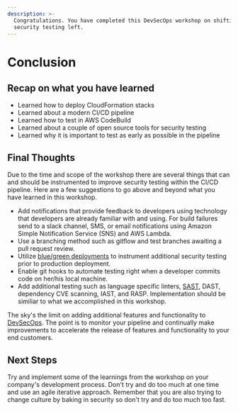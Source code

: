 ```yaml
---
description: >-
  Congratulations. You have completed this DevSecOps workshop on shifting
  security testing left.
---
```


# Conclusion

## Recap on what you have learned

* Learned how to deploy CloudFormation stacks
* Learned about a modern CI/CD pipeline
* Learned how to test in AWS CodeBuild
* Learned about a couple of open source tools for security testing
* Learned why it is important to test as early as possible in the pipeline

## Final Thoughts

Due to the time and scope of the workshop there are several things that can and should be instrumented to improve security testing within the CI/CD pipeline. Here are a few suggestions to go above and beyond what you have learned in this workshop.

* Add notifications that provide feedback to developers using technology that developers are already familiar with and using. For build failures send to a slack channel, SMS, or email notifications using Amazon Simple Notification Service (SNS) and AWS Lambda.
* Use a branching method such as gitflow and test branches awaiting a pull request review.
* Utilize [blue/green deployments](https://snyk.io/learn/blue-green-deployment/) to instrument additional security testing prior to production deployment.
* Enable git hooks to automate testing right when a developer commits code on her/his local machine.
* Add additional testing such as language specific linters, [SAST](https://snyk.io/learn/application-security/sast-vs-dast/), DAST, dependency CVE scanning, IAST, and RASP. Implementation should be similiar to what we accomplished in this workshop.

The sky's the limit on adding additional features and functionality to [DevSecOps](https://snyk.io/series/devsecops/). The point is to monitor your pipeline and continually make improvements to accelerate the release of features and functionality to your end customers.

## Next Steps

Try and implement some of the learnings from the workshop on your company's development process. Don't try and do too much at one time and use an agile iterative approach. Remember that you are also trying to change culture by baking in security so don't try and do too much too fast.
